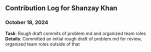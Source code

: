## Contribution Log for Shanzay Khan

### October 18, 2024
**Task**: Rough draft commits of problem.md and organized team roles
**Details**: Committed an initial rough draft of problem.md for review, organized team roles outside of that